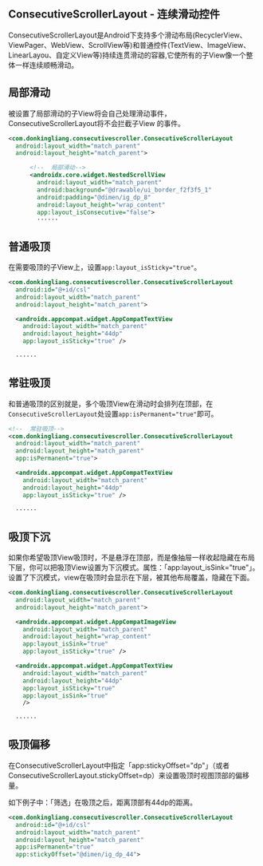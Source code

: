 ## ConsecutiveScrollerLayout - 连续滑动控件

ConsecutiveScrollerLayout是Android下支持多个滑动布局(RecyclerView、ViewPager、WebView、ScrollView等)和普通控件(TextView、ImageView、LinearLayou、自定义View等)持续连贯滑动的容器,它使所有的子View像一个整体一样连续顺畅滑动。



## 局部滑动

被设置了局部滑动的子View将会自己处理滑动事件，ConsecutiveScrollerLayout将不会拦截子View 的事件。

```xml
<com.donkingliang.consecutivescroller.ConsecutiveScrollerLayout
  android:layout_width="match_parent"
  android:layout_height="match_parent">

      <!--  局部滑动-->
      <androidx.core.widget.NestedScrollView
        android:layout_width="match_parent"
        android:background="@drawable/ui_border_f2f3f5_1"
        android:padding="@dimen/ig_dp_8"
        android:layout_height="wrap_content"
        app:layout_isConsecutive="false">
        ······

```

## 普通吸顶

在需要吸顶的子View上，设置`app:layout_isSticky="true"`。

```xml
<com.donkingliang.consecutivescroller.ConsecutiveScrollerLayout
  android:id="@+id/csl"
  android:layout_width="match_parent"
  android:layout_height="match_parent">

  <androidx.appcompat.widget.AppCompatTextView
    android:layout_width="match_parent"
    android:layout_height="44dp"
    app:layout_isSticky="true" />
  
  ······
```

## 常驻吸顶

和普通吸顶的区别就是，多个吸顶View在滑动时会排列在顶部，在`ConsecutiveScrollerLayout`处设置`app:isPermanent="true"`即可。

```xml
<!--  常驻吸顶-->
<com.donkingliang.consecutivescroller.ConsecutiveScrollerLayout
  android:layout_width="match_parent"
  android:layout_height="match_parent"
  app:isPermanent="true">

  <androidx.appcompat.widget.AppCompatTextView
    android:layout_width="match_parent"
    android:layout_height="44dp"
    app:layout_isSticky="true" /> 
  
  ······
```

## 吸顶下沉

如果你希望吸顶View吸顶时，不是悬浮在顶部，而是像抽屉一样收起隐藏在布局下层，你可以把吸顶View设置为下沉模式。属性：「app:layout_isSink="true"」。设置了下沉模式，view在吸顶时会显示在下层，被其他布局覆盖，隐藏在下面。

```xml
<com.donkingliang.consecutivescroller.ConsecutiveScrollerLayout
  android:layout_width="match_parent"
  android:layout_height="match_parent">

  <androidx.appcompat.widget.AppCompatImageView
    android:layout_width="match_parent"
    android:layout_height="wrap_content"
    app:layout_isSink="true"
    app:layout_isSticky="true" />

  <androidx.appcompat.widget.AppCompatTextView
    android:layout_width="match_parent"
    android:layout_height="44dp"
    app:layout_isSticky="true"
    app:layout_isSink="true"
    />
  
  ······
```

## 吸顶偏移

在ConsecutiveScrollerLayout中指定「app:stickyOffset="dp"」（或者ConsecutiveScrollerLayout.stickyOffset=dp）来设置吸顶时视图顶部的偏移量。

如下例子中：「筛选」在吸顶之后，距离顶部有44dp的距离。

```xml
<com.donkingliang.consecutivescroller.ConsecutiveScrollerLayout
  android:id="@+id/csl"
  android:layout_width="match_parent"
  android:layout_height="match_parent"
  app:isPermanent="true"
  app:stickyOffset="@dimen/ig_dp_44">
```

